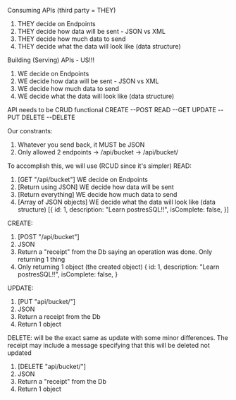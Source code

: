 Consuming APIs (third party = THEY)
1) THEY decide on Endpoints
2) THEY decide how data will be sent - JSON vs XML
3) THEY decide how much data to send
4) THEY decide what the data will look like (data structure)

Building (Serving) APIs - US!!!
1) WE decide on Endpoints
2) WE decide how data will be sent - JSON vs XML
3) WE decide how much data to send
4) WE decide what the data will look like (data structure)

API needs to be CRUD functional
CREATE  --POST
READ    --GET
UPDATE  --PUT
DELETE  --DELETE




Our constrants:
1) Whatever you send back, it MUST be JSON
2) Only allowed 2 endpoints
    -> /api/bucket
    -> /api/bucket/<id>


To accomplish this, we will use (RCUD since it's simpler) 
READ:
1) [GET "/api/bucket"] WE decide on Endpoints
2) [Return using JSON] WE decide how data will be sent
3) [Return everything] WE decide how much data to send
4) [Array of JSON objects] WE decide what the data will look like (data structure)
[{
    id: 1,
    description: "Learn postresSQL!!",
    isComplete: false,
}]

CREATE:
1) [POST "/api/bucket"]
2) JSON
3) Return a "receipt" from the Db saying an operation was done. Only returning 1 thing
4) Only returning 1 object (the created object)
{
   id: 1,
   description: "Learn postresSQL!!",
   isComplete: false,
}

UPDATE: 
1) [PUT "api/bucket/<id>"]
2) JSON
3) Return a receipt from the Db
4) Return 1 object


DELETE:
will be the exact same as update with some minor differences. The receipt may include a 
message specifying that this will be deleted not updated
1) [DELETE "api/bucket/<id>"]
2) JSON
3) Return a "receipt" from the Db
4) Return 1 object
